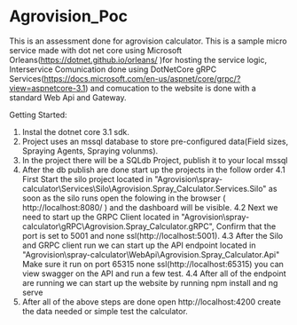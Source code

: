 # Agrovision_Poc

This is an assessment done for agrovision calculator.
This is a sample micro service made with dot net core using Microsoft Orleans(https://dotnet.github.io/orleans/ )for hosting the service logic, Interservice Comunication done using DotNetCore gRPC Services(https://docs.microsoft.com/en-us/aspnet/core/grpc/?view=aspnetcore-3.1) and comucation to the website is done with a standard Web Api and Gateway.


Getting Started:
1. Instal the dotnet core 3.1 sdk.
2. Project uses an mssql database to store pre-configured data(Field sizes, Spraying Agents, Spraying volunms).
3. In the project there will be a SQLdb Project, publish it to your local mssql
4. After the db publish are done start up the projects in the follow order
  4.1 First Start the silo project located in "Agrovision\spray-calculator\Services\Silo\Agrovision.Spray_Calculator.Services.Silo"
  as soon as the silo runs open the folowing in the browser ( http://localhost:8080/ ) and the dashboard will be visible.
  4.2 Next we need to start up the GRPC Client located in "Agrovision\spray-calculator\gRPC\Agrovision.Spray_Calculator.gRPC", Confirm       that the port is set to 5001 and none ssl(http://localhost:5001).
  4.3 After the Silo and GRPC client run we can start up the API endpoint located in 
  "Agrovision\spray-calculator\WebApi\Agrovision.Spray_Calculator.Api" Make sure it run on port 65315 none ssl(http://localhost:65315)
  you can view swagger on the API and run a few test.
  4.4 After all of the endpoint are running we can start up the website by running npm install and ng serve
5. After all of the above steps are done open http://localhost:4200 create the data needed or simple test the calculator.
  

